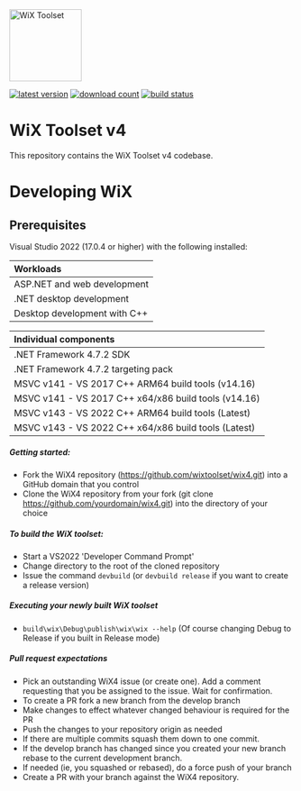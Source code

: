 <img src="https://github.com/wixtoolset/Home/raw/master/imgs/wix-white-bg.png" alt="WiX Toolset" height="128" />

[![latest version](https://img.shields.io/nuget/vpre/wix)](https://www.nuget.org/packages/wix)
[![download count](https://img.shields.io/nuget/dt/wix)](https://www.nuget.org/stats/packages/WiX?groupby=Version)
[![build status](https://img.shields.io/github/workflow/status/wixtoolset/wix4/Build%20WiX%20Toolset%20v4/develop)](https://github.com/wixtoolset/wix4/actions/workflows/build.yml?query=branch%3Adevelop)

# WiX Toolset v4

This repository contains the WiX Toolset v4 codebase.

# Developing WiX

## Prerequisites

Visual Studio 2022 (17.0.4 or higher) with the following installed:

| Workloads |
| :-------- |
| ASP.NET and web development |
| .NET desktop development |
| Desktop development with C++ |

| Individual components |
| :-------------------- |
| .NET Framework 4.7.2 SDK |
| .NET Framework 4.7.2 targeting pack |
| MSVC v141 - VS 2017 C++ ARM64 build tools (v14.16) |
| MSVC v141 - VS 2017 C++ x64/x86 build tools (v14.16) |
| MSVC v143 - VS 2022 C++ ARM64 build tools (Latest) |
| MSVC v143 - VS 2022 C++ x64/x86 build tools (Latest) |

##### Getting started:

* Fork the WiX4 repository (https://github.com/wixtoolset/wix4.git)
 into a GitHub domain that you control
* Clone the WiX4 repository from your fork (git clone https://github.com/yourdomain/wix4.git)
 into the directory of your choice

##### To build the WiX toolset:

 * Start a VS2022 'Developer Command Prompt'
 * Change directory to the root of the cloned repository
 * Issue the command `devbuild` (or `devbuild release` if you want to create a release version)

 ##### Executing your newly built WiX toolset
 
 * `build\wix\Debug\publish\wix\wix --help` (Of course changing Debug to Release if you built in Release mode)

 ##### Pull request expectations
 
 * Pick an outstanding WiX4 issue (or create one). Add a comment requesting that you be assigned to the issue. Wait for confirmation.
 * To create a PR fork a new branch from the develop branch
 * Make changes to effect whatever changed behaviour is required for the PR
 * Push the changes to your repository origin as needed
 * If there are multiple commits squash them down to one commit.
 * If the develop branch has changed since you created your new branch rebase to the current development branch.
 * If needed (ie, you squashed or rebased), do a force push of your branch
 * Create a PR with your branch against the WiX4 repository.
 
